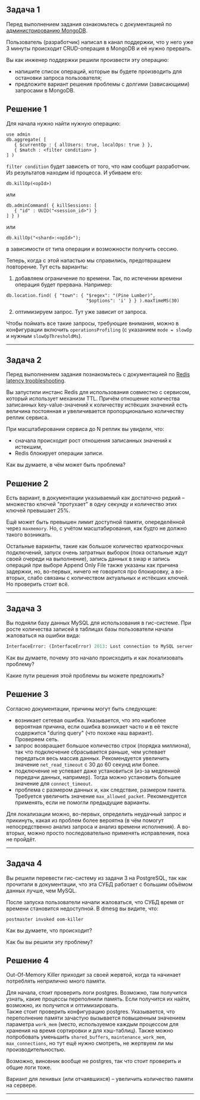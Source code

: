 ## Задача 1

Перед выполнением задания ознакомьтесь с документацией по [администрированию MongoDB](https://docs.mongodb.com/manual/administration/).

Пользователь (разработчик) написал в канал поддержки, что у него уже 3 минуты происходит CRUD-операция в MongoDB и её 
нужно прервать. 

Вы как инженер поддержки решили произвести эту операцию:

- напишите список операций, которые вы будете производить для остановки запроса пользователя;
- предложите вариант решения проблемы с долгими (зависающими) запросами в MongoDB.

## Решение 1

Для начала нужно найти нужную операцию:

```
use admin
db.aggregate( [
   { $currentOp : { allUsers: true, localOps: true } },
   { $match : <filter condition> }
] )
```
`filter condition` будет зависеть от того, что нам сообщит разработчик.<br/>
Из результатов находим id процесса. И убиваем его:
```
db.killOp(<opId>)
```
или
```
db.adminCommand( { killSessions: [
   { "id" : UUID("<session_id>") }
] } )
```
или
```
db.killOp("<shard>:<opId>");
```
в зависимости от типа операции и возможности получить сессию.

Теперь, когда с этой напастью мы справились, предотвращаем повторение. Тут есть варианты:

1. добавляем ограничение по времени. Так, по истечении времени операция будет прервана. Например:
```
db.location.find( { "town": { "$regex": "(Pine Lumber)",
                              "$options": 'i' } } ).maxTimeMS(30)
```
2. оптимизируем запрос. Тут уже зависит от запроса.

Чтобы поймать все такие запросы, требующие внимания, можно в конфигурации включить `operationsProfiling` (с указанием `mode = slowOp` и нужным `slowOpThresholdMs`).

---


## Задача 2

Перед выполнением задания познакомьтесь с документацией по [Redis latency troobleshooting](https://redis.io/topics/latency).

Вы запустили инстанс Redis для использования совместно с сервисом, который использует механизм TTL. 
Причём отношение количества записанных key-value-значений к количеству истёкших значений есть величина постоянная и
увеличивается пропорционально количеству реплик сервиса. 

При масштабировании сервиса до N реплик вы увидели, что:

- сначала происходит рост отношения записанных значений к истекшим,
- Redis блокирует операции записи.

Как вы думаете, в чём может быть проблема?

## Решение 2

Есть вариант, в документации указываемый как достаточно редкий – множество ключей "протухает" в одну секунду и количество этих ключей превышает 25%.

Ещё может быть превышен лимит доступной памяти, опеределённой через `maxmemory`. Но, с учётом масштабирования, как будто не должно такого возникать.

Остальные варианты, такие как большое количество краткосрочных подключений, запуск очень затратных выборок (пока остальные ждут своей очереди на выполнение), запись данных в swap и запись операций при выборе Append Only File также указаны как причина задержки, но, во-первых, ничего не говорится про блокировку, а во-вторых, слабо связаны с количеством актуальных и истёкших ключей. Но проверить стоит всё.

---
 
## Задача 3

Вы подняли базу данных MySQL для использования в гис-системе. При росте количества записей в таблицах базы
пользователи начали жаловаться на ошибки вида:
```python
InterfaceError: (InterfaceError) 2013: Lost connection to MySQL server during query u'SELECT..... '
```

Как вы думаете, почему это начало происходить и как локализовать проблему?

Какие пути решения этой проблемы вы можете предложить?

## Решение 3

Согласно документации, причины могут быть следующие:
* возникает сетевая ошибка. Указывается, что это наиболее вероятная причина, если ошибка возникает часто и в её тексте содержится "during query" (что похоже наш вариант).<br/>
Проверяем сеть.
* запрос возвращает большое количество строк (порядка миллиона), так что подключение сбрасывается раньше, чем успевает передаться весь массив данных. Рекомендуется увеличить значение `net_read_timeout` с 30 до 60 секунд или более.
* подключение не успевает даже установиться (из-за медленной передачи данных, например). Тогда можно установить большее значение для `connect_timeout`.
* проблема с размером данных и, как следствие, размером пакета. Требуется увеличить значение `max_allowed_packet`. Рекомендуется применять, если не помогли предыдущие варианты.

Для локализации можно, во-первых, определить неудачный запрос и прикинуть, какая из проблем более вероятна (в чём помогут непосредственно анализ запроса и анализ времени исполнения). А во-вторых, можно просто последовательно применять исправления, пока не пройдёт.

---

## Задача 4


Вы решили перевести гис-систему из задачи 3 на PostgreSQL, так как прочитали в документации, что эта СУБД работает с 
большим объёмом данных лучше, чем MySQL.

После запуска пользователи начали жаловаться, что СУБД время от времени становится недоступной. В dmesg вы видите, что:

`postmaster invoked oom-killer`

Как вы думаете, что происходит?

Как бы вы решили эту проблему?

## Решение 4

Out-Of-Memory Killer приходит за своей жервтой, когда та начинает потреблять неприлично много памяти. 

Для начала, стоит проверить логи postgres. Возможно, там получится узнать, какие процессы переполнили память. Если получится их найти, возможно, их получится и оптимизировать.<br/>
Также стоит проверить конфигурацию postgres. Указывается, что переполнение памяти зачастую вызывается повышенным значением параметра `work_mem` (место, используемое каждым процессом для хранения на время сортировки и для хэш-таблиц). Также можно попробовать уменьшить `shared_buffers`, `maintenance_work_mem`, `max_connections`, но тут ещё нужно смотреть, не жертвуем ли мы производительностью.

Возможно, виновник вообще не postgres, так что стоит проверить и общие логи тоже.

Вариант для ленивых (или отчаявшихся) – увеличить количество памяти на сервере.

---